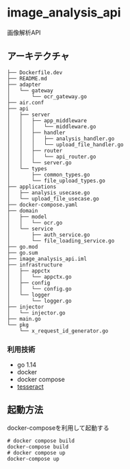 # image_analysis_api
画像解析API

## アーキテクチャ
```text
├── Dockerfile.dev
├── README.md
├── adapter
│   └── gateway
│       └── ocr_gateway.go
├── air.conf
├── api
│   ├── server
│   │   ├── app_middleware
│   │   │   └── middleware.go
│   │   ├── handler
│   │   │   ├── analysis_handler.go
│   │   │   └── upload_file_handler.go
│   │   ├── router
│   │   │   └── api_router.go
│   │   └── server.go
│   └── types
│       ├── common_types.go
│       └── file_upload_types.go
├── applications
│   ├── analysis_usecase.go
│   └── upload_file_usecase.go
├── docker-compose.yaml
├── domain
│   ├── model
│   │   └── ocr.go
│   └── service
│       ├── auth_service.go
│       └── file_loading_service.go
├── go.mod
├── go.sum
├── image_analysis_api.iml
├── infrastructure
│   ├── appctx
│   │   └── appctx.go
│   ├── config
│   │   └── config.go
│   └── logger
│       └── logger.go
├── injector
│   └── injector.go
├── main.go
└── pkg
    └── x_request_id_generator.go

```  

### 利用技術  

- go 1.14
- docker
- docker compose
- [tesseract](https://github.com/tesseract-ocr/tesseract)  
## 起動方法
docker-composeを利用して起動する
```shell script
# docker compose build
docker-compose build
# docker compose up
docker-compose up
```